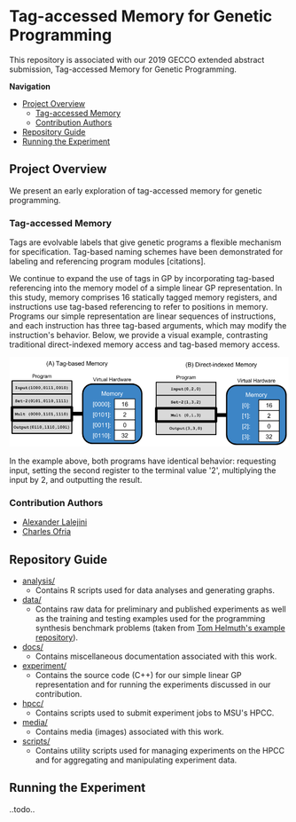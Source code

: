 # Tag-accessed Memory for Genetic Programming

This repository is associated with our 2019 GECCO extended abstract submission,
Tag-accessed Memory for Genetic Programming.

**Navigation**

<!-- TOC -->

- [Project Overview](#project-overview)
  - [Tag-accessed Memory](#tag-accessed-memory)
  - [Contribution Authors](#contribution-authors)
- [Repository Guide](#repository-guide)
- [Running the Experiment](#running-the-experiment)

<!-- /TOC -->


## Project Overview

We present an early exploration of tag-accessed memory for genetic programming.

### Tag-accessed Memory

Tags are evolvable labels that give genetic programs a flexible mechanism for specification.
Tag-based naming schemes have been demonstrated for labeling and referencing program
modules [citations].

We continue to expand the use of tags in GP by incorporating tag-based referencing
into the memory model of a simple linear GP representation.
In this study, memory comprises 16 statically tagged memory registers, and instructions
use tag-based referencing to refer to positions in memory.
Programs our simple representation are linear sequences of instructions, and each
instruction has three tag-based arguments, which may modify the instruction's
behavior. Below, we provide a visual example, contrasting traditional direct-indexed
memory access and tag-based memory access.

![tag-accessed memory example](./media/memory-access-cartoon.png)

In the example above, both programs have identical behavior: requesting input,
setting the second register to the terminal value '2', multiplying the input by
2, and outputting the result.

### Contribution Authors

- [Alexander Lalejini](lalejini.com)
- [Charles  Ofria](https://scholar.google.com/citations?user=nYLuKDAAAAAJ&hl=en)

## Repository Guide

- [analysis/](./analysis/)
  - Contains R scripts used for data analyses and generating graphs.
- [data/](./data/)
  - Contains raw data for preliminary and published experiments as well as the
    training and testing examples used for the programming synthesis benchmark 
    problems (taken from [Tom Helmuth's example repository](https://github.com/thelmuth/Program-Synthesis-Benchmark-Data)).
- [docs/](./docs/)
  - Contains miscellaneous documentation associated with this work.
- [experiment/](./experiment/)
  - Contains the source code (C++) for our simple linear GP representation and for
    running the experiments discussed in our contribution.
- [hpcc/](./hpcc/)
  - Contains scripts used to submit experiment jobs to MSU's HPCC.
- [media/](./media/)
  - Contains media (images) associated with this work.
- [scripts/](./scripts/)
  - Contains utility scripts used for managing experiments on the HPCC and for aggregating
    and manipulating experiment data.

## Running the Experiment

..todo..
